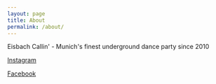 ```yaml
---
layout: page
title: About
permalink: /about/
---
```


Eisbach Callin' - Munich's finest underground dance party since 2010

[Instagram](https://www.instagram.com/eisbachcallin/)

[Facebook](https://www.facebook.com/eisbachcallin/)